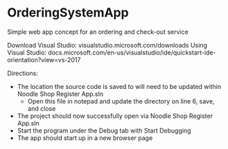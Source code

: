 # OrderingSystemApp
Simple web app concept for an ordering and check-out service

Download Visual Studio:   visualstudio.microsoft.com/downloads
Using Visual Studio:      docs.microsoft.com/en-us/visualstudio/ide/quickstart-ide-orientation?view=vs-2017

Directions: 
- The location the source code is saved to will need to be updated within Noodle Shop Register App.sln
  - Open this file in notepad and update the directory on line 6, save, and close
- The project should now successfully open via Noodle Shop Register App.sln
- Start the program under the Debug tab with Start Debugging
- The app should start up in a new browser page
